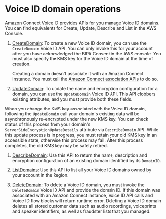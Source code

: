 # Voice ID domain operations<a name="voiceid-domain-operations"></a>

Amazon Connect Voice ID provides APIs for you manage Voice ID domains\. You can find equivalents for Create, Update, Describe and List in the AWS Console\.

1. [CreateDomain](https://docs.aws.amazon.com/voiceid/latest/APIReference/API_CreateDomain.html): To create a new Voice ID domain, you can use the `CreateDomain` Voice ID API\. You can only invoke this for your account after you have acknowledged the BIPA Consent in the AWS console\. You must also specify the KMS key for the Voice ID domain at the time of creation\. 

   Creating a domain doesn't associate it with an Amazon Connect instance\. You must call the [Amazon Connect association APIs](https://docs.aws.amazon.com/connect/latest/APIReference/) to do so\.

1.  [UpdateDomain](https://docs.aws.amazon.com/voiceid/latest/APIReference/API_UpdateDomain.html): To update the name and encryption configuration for a domain, you can use the `UpdateDomain` Voice ID API\. This API clobbers existing attributes, and you must provide both these fields\. 

   When you change the KMS key associated with the Voice ID domain, following the `UpdateDomain` call your domain's existing data will be asynchronously re\-encrypted under the new KMS key\. You can check status of this process from your domain's `ServerSideEncryptionUpdateDetails` attribute via `DescribeDomain` API\. While this update process is in progress, you must retain your old KMS key in an accessible state, otherwise this process may fail\. After this process completes, the old KMS key may be safely retired\.

1. [DescribeDomain](https://docs.aws.amazon.com/voiceid/latest/APIReference/API_DescribeDomain.html): Use this API to return the name, description and encryption configuration of an existing domain identified by its `DomainID`\.

1. [ListDomains](https://docs.aws.amazon.com/voiceid/latest/APIReference/API_ListDomains.html): Use this API to list all your Voice ID domains owned by your account in the Region\.

1.  [DeleteDomain](https://docs.aws.amazon.com/voiceid/latest/APIReference/API_DeleteDomain.html): To delete a Voice ID domain, you must invoke the `DeleteDomain` Voice ID API and provide the domain ID\. If this domain was associated with an Amazon Connect instance, Voice ID API calls and Voice ID flow blocks will return runtime error\. Deleting a Voice ID domain deletes all stored customer data such as audio recordings, voiceprints and speaker identifiers, as well as fraudster lists that you managed\. 